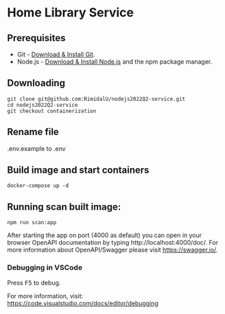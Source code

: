 # Home Library Service

## Prerequisites

- Git - [Download & Install Git](https://git-scm.com/downloads).
- Node.js - [Download & Install Node.js](https://nodejs.org/en/download/) and the npm package manager.

## Downloading

```
git clone git@github.com:RimidalU/nodejs2022Q2-service.git
cd nodejs2022Q2-service
git checkout containerization
```
## Rename file

.env.example to .env

## Build image and start containers

```
docker-compose up -d
```

## Running scan built image:

```
npm run scan:app
```

After starting the app on port (4000 as default) you can open
in your browser OpenAPI documentation by typing http://localhost:4000/doc/.
For more information about OpenAPI/Swagger please visit https://swagger.io/.

### Debugging in VSCode

Press <kbd>F5</kbd> to debug.

For more information, visit: https://code.visualstudio.com/docs/editor/debugging

